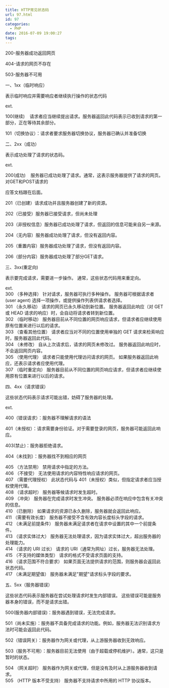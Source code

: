 ```yaml
---
title: HTTP常见状态码
url: 97.html
id: 97
categories:
  - PHP
date: 2016-07-09 19:00:27
tags:
---
```


200-服务器成功返回网页

404-请求的网页不存在

503-服务器不可用

一、1xx（临时响应）

表示临时响应并需要响应者继续执行操作的状态代码

ext.

100(继续)    请求者应当继续提出请求。服务器返回此代码表示已收到请求的第一部分，正在等待其余部分。

101（切换协议）：请求者要求服务器切换协议，服务器已确认并准备切换

  

二、2xx（成功）

表示成功处理了请求的状态码。

ext.

200(成功)    服务器已成功处理了请求。通常，这表示服务器提供了请求的网页。对GET和POST请求的

应答文档跟在后面。

201（已创建）请求成功并且服务器创建了新的资源。

202（已接受）服务器已接受请求，但尚未处理

203（非授权信息）服务器已成功处理了请求，但返回的信息可能来自另一来源。

204（无内容）服务器成功处理了请求，但没有返回内容。

205（重置内容）服务器成功处理了请求，但没有返回内容。

206（部分内容）服务器成功处理了部分GET请求。

  

  

三、3xx(重定向)

表示要完成请求，需要进一步操作。 通常，这些状态代码用来重定向。  

  

ext.  
300 （多种选择） 针对请求，服务器可执行多种操作。 服务器可根据请求者 (user agent) 选择一项操作，或提供操作列表供请求者选择。  
301 （永久移动） 请求的网页已永久移动到新位置。 服务器返回此响应（对 GET 或 HEAD 请求的响应）时，会自动将请求者转到新位置。  
302 （临时移动） 服务器目前从不同位置的网页响应请求，但请求者应继续使用原有位置来进行以后的请求。  
303 （查看其他位置） 请求者应当对不同的位置使用单独的 GET 请求来检索响应时，服务器返回此代码。  
304 （未修改） 自从上次请求后，请求的网页未修改过。 服务器返回此响应时，不会返回网页内容。  
305 （使用代理） 请求者只能使用代理访问请求的网页。 如果服务器返回此响应，还表示请求者应使用代理。  
307 （临时重定向） 服务器目前从不同位置的网页响应请求，但请求者应继续使用原有位置来进行以后的请求。  

  

  

四、4xx（请求错误）

这些状态代码表示请求可能出错，妨碍了服务器的处理。

  

ext.  

400（错误请求）：服务器不理解请求的语法

401（未授权）：请求需要身份验证。对于需要登录的网页，服务器可能返回此响应。

403(禁止)：服务器拒绝请求。

404（未找到）：服务器找不到相应的网页

405 （方法禁用） 禁用请求中指定的方法。  
406 （不接受） 无法使用请求的内容特性响应请求的网页。  
407 （需要代理授权） 此状态代码与 401（未授权）类似，但指定请求者应当授权使用代理。  
408 （请求超时） 服务器等候请求时发生超时。  
409 （冲突） 服务器在完成请求时发生冲突。 服务器必须在响应中包含有关冲突的信息。  
410 （已删除） 如果请求的资源已永久删除，服务器就会返回此响应。  
411 （需要有效长度） 服务器不接受不含有效内容长度标头字段的请求。  
412 （未满足前提条件） 服务器未满足请求者在请求中设置的其中一个前提条件。  
413 （请求实体过大） 服务器无法处理请求，因为请求实体过大，超出服务器的处理能力。  
414 （请求的 URI 过长） 请求的 URI（通常为网址）过长，服务器无法处理。  
415 （不支持的媒体类型） 请求的格式不受请求页面的支持。  
416 （请求范围不符合要求） 如果页面无法提供请求的范围，则服务器会返回此状态代码。  
417 （未满足期望值） 服务器未满足"期望"请求标头字段的要求。  
  
五、5xx（服务器错误）

这些状态代码表示服务器在尝试处理请求时发生内部错误。 这些错误可能是服务器本身的错误，而不是请求出错。

  

500(服务器内部错误)：服务器遇到错误，无法完成请求。

501（尚未实施）：服务器不具备完成请求的功能。例如，服务器无法识别请求方法时可能会返回此代码。  

502（错误网关）：服务器作为网关或代理，从上游服务器收到无效响应。

503（服务不可用）：服务器目前无法使用（由于超载或停机维护）。通常，这只是暂时的状态。

504 （网关超时） 服务器作为网关或代理，但是没有及时从上游服务器收到请求。  
505 （HTTP 版本不受支持） 服务器不支持请求中所用的 HTTP 协议版本。